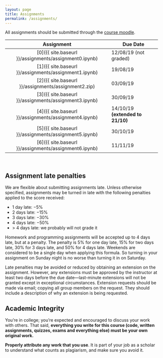 ```yaml
---
layout: page
title: Assignments
permalink: /assignments/
---
```


All assignments should be submitted through the [course
moodle](https://courses.iitm.ac.in/course/view.php?id=4939).

| Assignment | Due Date |
|:------------:|----------|
| [0]({{ site.baseurl }}/assignments/assignment0.ipynb) | 12/08/19 (not graded) |
| [1]({{ site.baseurl }}/assignments/assignment1.ipynb) | 19/08/19 |
| [2]({{ site.baseurl }}/assignments/assignment2.zip) | 03/09/19 |
| [3]({{ site.baseurl }}/assignments/assignment3.ipynb) | 30/09/19 |
| [4]({{ site.baseurl }}/assignments/assignment4.ipynb) | 14/10/19 **(extended to 21/10)** |
| [5]({{ site.baseurl }}/assignments/assignment5.ipynb) | 30/10/19 |
| [6]({{ site.baseurl }}/assignments/assignment6.ipynb) | 11/11/19 |

<br>

## Assignment late penalties

We are flexible about submitting assignments late. Unless otherwise specified,
assignments may be turned in late with the following penalties applied to the
score received:

* 1 day late: −5%
* 2 days late: −15%
* 3 days late: −30%
* 4 days late: −50%
* &gt; 4 days late: we probably will not grade it

Homework and programming assignments will be accepted up to 4 days late, but at
a penalty. The penalty is 5% for one day late, 15% for two days late, 30% for 3
days late, and 50% for 4 days late. Weekends are considered to be a single day
when applying this formula. So turning in your assignment on Sunday night is no
worse than turning it in on Saturday.

Late penalties may be avoided or reduced by obtaining an extension on the
assignment. However, any extensions must be approved by the instructor at least
two days before the due date—last-minute extensions will not be granted except
in exceptional circumstances. Extension requests should be made via email;
copying all group members on the request. They should include a description of
why an extension is being requested.

## Academic Integrity

You’re in college; you’re expected and encouraged to discuss your work with
others. That said, **everything you write for this course (code, written
assignments, quizzes, exams and everything else) must be your own original
work.**

**Properly attribute any work that you use**. It is part of your job as a
scholar to understand what counts as plagiarism, and make sure you avoid it.
